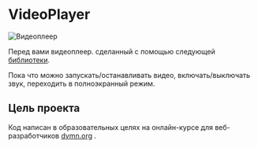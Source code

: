 # VideoPlayer

![Видеоплеер](https://dvmn.org/media/21.png)

Перед вами видеоплеер. сделанный с помощью следующей [библиотеки](https://github.com/devmanorg/video-player-jslib).


Пока что можно запускать/останавливать видео, включать/выключать звук, переходить в полноэкранный режим.
 
## Цель проекта
Код написан в образовательных целях на онлайн-курсе для веб-разработчиков [dvmn.org](https://dvmn.org/modules/) .
